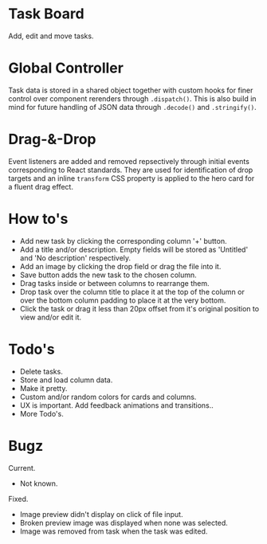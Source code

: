 # Task Board

Add, edit and move tasks.

# Global Controller

Task data is stored in a shared object together with custom hooks for finer control over component rerenders through `.dispatch()`. This is also build in mind for future handling of JSON data through `.decode()` and `.stringify()`.

# Drag-&-Drop

Event listeners are added and removed repsectively through initial events corresponding to React standards. They are used for identification of drop targets and an inline `transform` CSS property is applied to the hero card for a fluent drag effect.

# How to's

  - Add new task by clicking the corresponding column '+' button.
  - Add a title and/or description. Empty fields will be stored as 'Untitled' and 'No description' respectively.
  - Add an image by clicking the drop field or drag the file into it.
  - Save button adds the new task to the chosen column.
  - Drag tasks inside or between columns to rearrange them.
  - Drop task over the column title to place it at the top of the column or over the bottom column padding to place it at the very bottom.
  - Click the task or drag it less than 20px offset from it's original position to view and/or edit it.

# Todo's

  - Delete tasks.
  - Store and load column data.
  - Make it pretty.
  - Custom and/or random colors for cards and columns.
  - UX is important. Add feedback animations and transitions..
  - More Todo's.

# Bugz

Current.
  - Not known.

Fixed.
  - Image preview didn't display on click of file input.
  - Broken preview image was displayed when none was selected.
  - Image was removed from task when the task was edited.